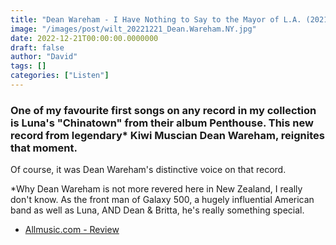 ```yaml
---
title: "Dean Wareham - I Have Nothing to Say to the Mayor of L.A. (2021)"
image: "/images/post/wilt_20221221_Dean.Wareham.NY.jpg"
date: 2022-12-21T00:00:00.0000000
draft: false
author: "David"
tags: []
categories: ["Listen"]
---
```

### One of my favourite first songs on any record in my collection is Luna's "Chinatown" from their album Penthouse. This new record from legendary\* Kiwi Muscian Dean Wareham, reignites that moment.

 Of course, it was Dean Wareham's distinctive voice on that record.  

 \*Why Dean Wareham is not more revered here in New Zealand, I really don't know. As the front man of Galaxy 500, a hugely influential American band as well as Luna, AND Dean & Britta, he's really something special.

-  [Allmusic.com - Review](https://www.allmusic.com/album/i-have-nothing-to-say-to-the-mayor-of-la-mw0003579020)